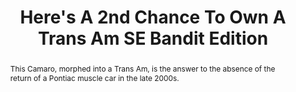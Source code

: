 ---
category: news
title: Here's A 2nd Chance To Own A Trans Am SE Bandit Edition
abstract: This Camaro, morphed into a Trans Am, is the answer to the absence of the return of a Pontiac muscle car in the late 2000s.
publishedDateTime: 2019-03-12T18:22:56Z
sourceUrl: https://motorious.motor1.com/news/313204/modern-camaro-trans-am/
type: article

provider:
  name: Motorious
  id: V_BBEZ2jt_global
tags:
  - Autos

images: 
  - url: assets/images/2019/3/Here's-A-2nd-Chance-To-Own-A-Trans-Am-SE-Bandit-Edition-1.jpg
    width: 889
    height: 500
    quality: 50
    title: Here's A 2nd Chance To Own A Trans Am SE Bandit Edition
    attribution: 
    focalRegion:
      x1: 0
      x2: 0
      y1: 0
      y2: 0

---